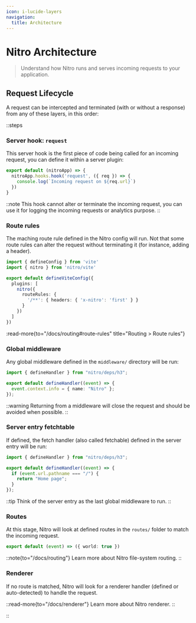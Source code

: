 ```yaml
---
icon: i-lucide-layers
navigation:
  title: Architecture
---
```


# Nitro Architecture

> Understand how Nitro runs and serves incoming requests to your application.

## Request Lifecycle

A request can be intercepted and terminated (with or without a response) from any of these layers, in this order:

::steps
### Server hook: `request`

This server hook is the first piece of code being called for an incoming request, you can define it within a server plugin:

```ts [plugins/request-hoook.ts]
export default (nitroApp) => {
  nitroApp.hooks.hook('request', ({ req }) => {
    console.log(`Incoming request on ${req.url}`)
  })
}
```

::note
This hook cannot alter or terminate the incoming request, you can use it for logging the incoming requests or analytics purpose.
::

### Route rules

The maching route rule defined in the Nitro config will run. Not that some route rules can alter the request without terminating it (for instance, adding a header).

```ts [vite.config.mjs]
import { defineConfig } from 'vite'
import { nitro } from 'nitro/vite'

export default defineViteConfig({
  plugins: [
    nitro({
      routeRules: {
        '/**': { headers: { 'x-nitro': 'first' } }
      }
    })
  ]
})
```

:read-more{to="/docs/routing#route-rules" title="Routing > Route rules"}

### Global middleware

Any global middleware defined in the `middleware/` directory will be run:

```ts [middleware/info.ts]
import { defineHandler } from "nitro/deps/h3";

export default defineHandler((event) => {
  event.context.info = { name: "Nitro" };
});
```

::warning
Returning from a middleware will close the request and should be avoided when possible.
::

### Server entry fetchtable

If defined, the fetch handler (also called fetchable) defined in the server entry will be run:

```ts [server.ts]
import { defineHandler } from "nitro/deps/h3";

export default defineHandler((event) => {
  if (event.url.pathname === "/") {
    return "Home page";
  }
});
```

::tip
Think of the server entry as the last global middleware to run.
::

### Routes

At this stage, Nitro will look at defined routes in the `routes/` folder to match the incoming request.

```ts [routes/api/hello.ts]
export default (event) => ({ world: true })
```

::note{to="/docs/routing"}
Learn more about Nitro file-system routing.
::

### Renderer

If no route is matched, Nitro will look for a renderer handler (defined or auto-detected) to handle the request.

::read-more{to="/docs/renderer"}
Learn more about Nitro renderer.
::

::
